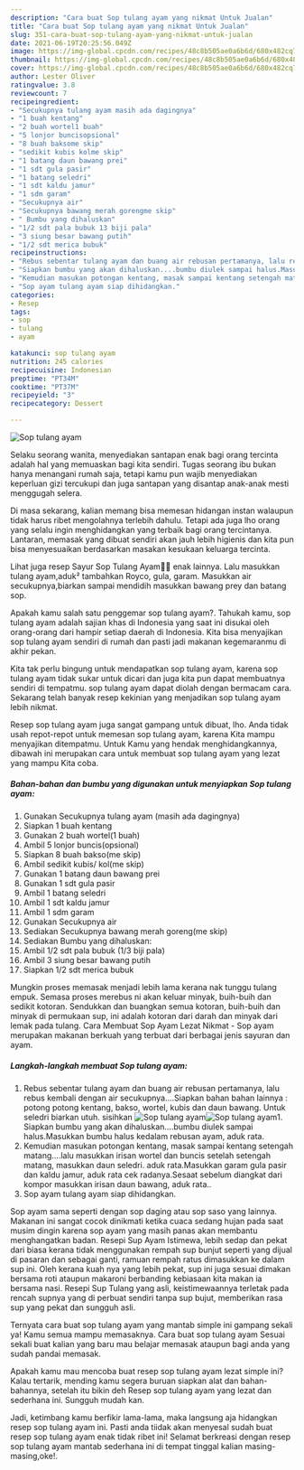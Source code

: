 ```yaml
---
description: "Cara buat Sop tulang ayam yang nikmat Untuk Jualan"
title: "Cara buat Sop tulang ayam yang nikmat Untuk Jualan"
slug: 351-cara-buat-sop-tulang-ayam-yang-nikmat-untuk-jualan
date: 2021-06-19T20:25:56.049Z
image: https://img-global.cpcdn.com/recipes/48c8b505ae0a6b6d/680x482cq70/sop-tulang-ayam-foto-resep-utama.jpg
thumbnail: https://img-global.cpcdn.com/recipes/48c8b505ae0a6b6d/680x482cq70/sop-tulang-ayam-foto-resep-utama.jpg
cover: https://img-global.cpcdn.com/recipes/48c8b505ae0a6b6d/680x482cq70/sop-tulang-ayam-foto-resep-utama.jpg
author: Lester Oliver
ratingvalue: 3.8
reviewcount: 7
recipeingredient:
- "Secukupnya tulang ayam masih ada dagingnya"
- "1 buah kentang"
- "2 buah wortel1 buah"
- "5 lonjor buncisopsional"
- "8 buah baksome skip"
- "sedikit kubis kolme skip"
- "1 batang daun bawang prei"
- "1 sdt gula pasir"
- "1 batang seledri"
- "1 sdt kaldu jamur"
- "1 sdm garam"
- "Secukupnya air"
- "Secukupnya bawang merah gorengme skip"
- " Bumbu yang dihaluskan"
- "1/2 sdt pala bubuk 13 biji pala"
- "3 siung besar bawang putih"
- "1/2 sdt merica bubuk"
recipeinstructions:
- "Rebus sebentar tulang ayam dan buang air rebusan pertamanya, lalu rebus kembali dengan air secukupnya....Siapkan bahan bahan lainnya : potong potong kentang, bakso, wortel, kubis dan daun bawang. Untuk seledri biarkan utuh. sisihkan"
- "Siapkan bumbu yang akan dihaluskan....bumbu diulek sampai halus.Masukkan bumbu halus kedalam rebusan ayam, aduk rata."
- "Kemudian masukan potongan kentang, masak sampai kentang setengah matang....lalu masukkan irisan wortel dan buncis setelah setengah matang, masukkan daun seledri. aduk rata.Masukkan garam gula pasir dan kaldu jamur, aduk rata cek radanya.Sesaat sebelum diangkat dari kompor masukkan irisan daun bawang, aduk rata.."
- "Sop ayam tulang ayam siap dihidangkan."
categories:
- Resep
tags:
- sop
- tulang
- ayam

katakunci: sop tulang ayam 
nutrition: 245 calories
recipecuisine: Indonesian
preptime: "PT34M"
cooktime: "PT37M"
recipeyield: "3"
recipecategory: Dessert

---
```



![Sop tulang ayam](https://img-global.cpcdn.com/recipes/48c8b505ae0a6b6d/680x482cq70/sop-tulang-ayam-foto-resep-utama.jpg)

Selaku seorang wanita, menyediakan santapan enak bagi orang tercinta adalah hal yang memuaskan bagi kita sendiri. Tugas seorang ibu bukan hanya menangani rumah saja, tetapi kamu pun wajib menyediakan keperluan gizi tercukupi dan juga santapan yang disantap anak-anak mesti menggugah selera.

Di masa  sekarang, kalian memang bisa memesan hidangan instan walaupun tidak harus ribet mengolahnya terlebih dahulu. Tetapi ada juga lho orang yang selalu ingin menghidangkan yang terbaik bagi orang tercintanya. Lantaran, memasak yang dibuat sendiri akan jauh lebih higienis dan kita pun bisa menyesuaikan berdasarkan masakan kesukaan keluarga tercinta. 

Lihat juga resep Sayur Sop Tulang Ayam🐓🥕 enak lainnya. Lalu masukkan tulang ayam,aduk² tambahkan Royco, gula, garam. Masukkan air secukupnya,biarkan sampai mendidih masukkan bawang prey dan batang sop.

Apakah kamu salah satu penggemar sop tulang ayam?. Tahukah kamu, sop tulang ayam adalah sajian khas di Indonesia yang saat ini disukai oleh orang-orang dari hampir setiap daerah di Indonesia. Kita bisa menyajikan sop tulang ayam sendiri di rumah dan pasti jadi makanan kegemaranmu di akhir pekan.

Kita tak perlu bingung untuk mendapatkan sop tulang ayam, karena sop tulang ayam tidak sukar untuk dicari dan juga kita pun dapat membuatnya sendiri di tempatmu. sop tulang ayam dapat diolah dengan bermacam cara. Sekarang telah banyak resep kekinian yang menjadikan sop tulang ayam lebih nikmat.

Resep sop tulang ayam juga sangat gampang untuk dibuat, lho. Anda tidak usah repot-repot untuk memesan sop tulang ayam, karena Kita mampu menyajikan ditempatmu. Untuk Kamu yang hendak menghidangkannya, dibawah ini merupakan cara untuk membuat sop tulang ayam yang lezat yang mampu Kita coba.

<!--inarticleads1-->

##### Bahan-bahan dan bumbu yang digunakan untuk menyiapkan Sop tulang ayam:

1. Gunakan Secukupnya tulang ayam (masih ada dagingnya)
1. Siapkan 1 buah kentang
1. Gunakan 2 buah wortel(1 buah)
1. Ambil 5 lonjor buncis(opsional)
1. Siapkan 8 buah bakso(me skip)
1. Ambil sedikit kubis/ kol(me skip)
1. Gunakan 1 batang daun bawang prei
1. Gunakan 1 sdt gula pasir
1. Ambil 1 batang seledri
1. Ambil 1 sdt kaldu jamur
1. Ambil 1 sdm garam
1. Gunakan Secukupnya air
1. Sediakan Secukupnya bawang merah goreng(me skip)
1. Sediakan  Bumbu yang dihaluskan:
1. Ambil 1/2 sdt pala bubuk (1/3 biji pala)
1. Ambil 3 siung besar bawang putih
1. Siapkan 1/2 sdt merica bubuk


Mungkin proses memasak menjadi lebih lama kerana nak tunggu tulang empuk. Semasa proses merebus ni akan keluar minyak, buih-buih dan sedikit kotoran. Sendukkan dan buangkan semua kotoran, buih-buih dan minyak di permukaan sup, ini adalah kotoran dari darah dan minyak dari lemak pada tulang. Cara Membuat Sop Ayam Lezat Nikmat - Sop ayam merupakan makanan berkuah yang terbuat dari berbagai jenis sayuran dan ayam. 

<!--inarticleads2-->

##### Langkah-langkah membuat Sop tulang ayam:

1. Rebus sebentar tulang ayam dan buang air rebusan pertamanya, lalu rebus kembali dengan air secukupnya....Siapkan bahan bahan lainnya : potong potong kentang, bakso, wortel, kubis dan daun bawang. Untuk seledri biarkan utuh. sisihkan
<img src="https://img-global.cpcdn.com/steps/a605c580c64779cb/160x128cq70/sop-tulang-ayam-langkah-memasak-1-foto.jpg" alt="Sop tulang ayam"><img src="https://img-global.cpcdn.com/steps/b945b0466c1a81c5/160x128cq70/sop-tulang-ayam-langkah-memasak-1-foto.jpg" alt="Sop tulang ayam">1. Siapkan bumbu yang akan dihaluskan....bumbu diulek sampai halus.Masukkan bumbu halus kedalam rebusan ayam, aduk rata.
1. Kemudian masukan potongan kentang, masak sampai kentang setengah matang....lalu masukkan irisan wortel dan buncis setelah setengah matang, masukkan daun seledri. aduk rata.Masukkan garam gula pasir dan kaldu jamur, aduk rata cek radanya.Sesaat sebelum diangkat dari kompor masukkan irisan daun bawang, aduk rata..
1. Sop ayam tulang ayam siap dihidangkan.


Sop ayam sama seperti dengan sop daging atau sop saso yang lainnya. Makanan ini sangat cocok dinikmati ketika cuaca sedang hujan pada saat musim dingin karena sop ayam yang masih panas akan membantu menghangatkan badan. Resepi Sup Ayam Istimewa, lebih sedap dan pekat dari biasa kerana tidak menggunakan rempah sup bunjut seperti yang dijual di pasaran dan sebagai ganti, ramuan rempah ratus dimasukkan ke dalam sup ini. Oleh kerana kuah nya yang lebih pekat, sup ini juga sesuai dimakan bersama roti ataupun makaroni berbanding kebiasaan kita makan ia bersama nasi. Resepi Sup Tulang yang asli, keistimewaannya terletak pada rencah supnya yang di perbuat sendiri tanpa sup bujut, memberikan rasa sup yang pekat dan sungguh asli. 

Ternyata cara buat sop tulang ayam yang mantab simple ini gampang sekali ya! Kamu semua mampu memasaknya. Cara buat sop tulang ayam Sesuai sekali buat kalian yang baru mau belajar memasak ataupun bagi anda yang sudah pandai memasak.

Apakah kamu mau mencoba buat resep sop tulang ayam lezat simple ini? Kalau tertarik, mending kamu segera buruan siapkan alat dan bahan-bahannya, setelah itu bikin deh Resep sop tulang ayam yang lezat dan sederhana ini. Sungguh mudah kan. 

Jadi, ketimbang kamu berfikir lama-lama, maka langsung aja hidangkan resep sop tulang ayam ini. Pasti anda tiidak akan menyesal sudah buat resep sop tulang ayam enak tidak ribet ini! Selamat berkreasi dengan resep sop tulang ayam mantab sederhana ini di tempat tinggal kalian masing-masing,oke!.

